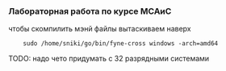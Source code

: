 ### Лабораторная работа по курсе МСАиС
чтобы скомпилить мэнй файлы вытаскиваем наверх
```
    sudo /home/sniki/go/bin/fyne-cross windows -arch=amd64
```
TODO: надо чето придумать с 32 разрядными системами
